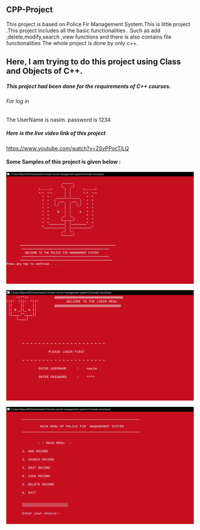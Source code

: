 ## CPP-Project
This project is based on Police Fir Management System.This is little project .This project includes all the basic functionalities .
Such as add ,delete,modify,search ,view functions and there is also contains file functionalities The whole project is done by only c++.
## Here, I am trying to do this project using Class and Objects of C++.
##### This project had been done for the requirements of C++ courses.

###### For log in 
The UserName is nasim.
password is 1234

##### Here is the live video link of this project
https://www.youtube.com/watch?v=2SyPPocTjLQ

#### Some Samples of this project is given below :

![Front Page](images/front-page.PNG)

![2nd Page](images/2nd-page.PNG)

![3rd Page](images/3rd-page.PNG)
